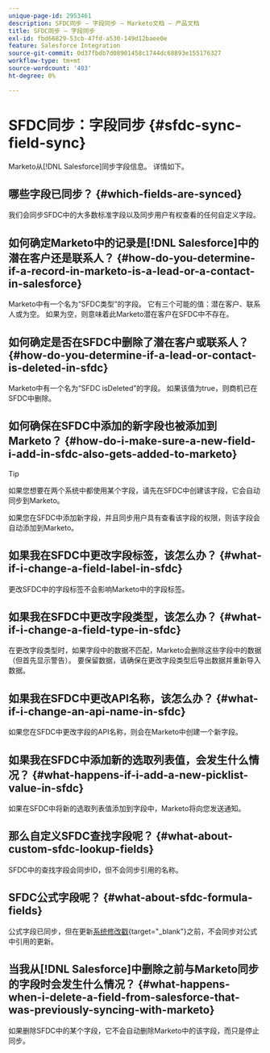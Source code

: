 ```yaml
---
unique-page-id: 2953461
description: SFDC同步 — 字段同步 — Marketo文档 — 产品文档
title: SFDC同步 — 字段同步
exl-id: fbd66829-53cb-47fd-a530-149d12baee0e
feature: Salesforce Integration
source-git-commit: 0d37fbdb7d08901458c1744dc68893e155176327
workflow-type: tm+mt
source-wordcount: '403'
ht-degree: 0%

---
```


# SFDC同步：字段同步 {#sfdc-sync-field-sync}

Marketo从[!DNL Salesforce]同步字段信息。 详情如下。

## 哪些字段已同步？ {#which-fields-are-synced}

我们会同步SFDC中的大多数标准字段以及同步用户有权查看的任何自定义字段。

## 如何确定Marketo中的记录是[!DNL Salesforce]中的潜在客户还是联系人？ {#how-do-you-determine-if-a-record-in-marketo-is-a-lead-or-a-contact-in-salesforce}

Marketo中有一个名为“SFDC类型”的字段。 它有三个可能的值：潜在客户、联系人或为空。 如果为空，则意味着此Marketo潜在客户在SFDC中不存在。

## 如何确定是否在SFDC中删除了潜在客户或联系人？ {#how-do-you-determine-if-a-lead-or-contact-is-deleted-in-sfdc}

Marketo中有一个名为“SFDC isDeleted”的字段。 如果该值为true，则商机已在SFDC中删除。

## 如何确保在SFDC中添加的新字段也被添加到Marketo？ {#how-do-i-make-sure-a-new-field-i-add-in-sfdc-also-gets-added-to-marketo}

>[!TIP]
>
>如果您想要在两个系统中都使用某个字段，请先在SFDC中创建该字段，它会自动同步到Marketo。

如果您在SFDC中添加新字段，并且同步用户具有查看该字段的权限，则该字段会自动添加到Marketo。

## 如果我在SFDC中更改字段标签，该怎么办？ {#what-if-i-change-a-field-label-in-sfdc}

更改SFDC中的字段标签不会影响Marketo中的字段标签。

## 如果我在SFDC中更改字段类型，该怎么办？ {#what-if-i-change-a-field-type-in-sfdc}

在更改字段类型时，如果字段中的数据不匹配，Marketo会删除这些字段中的数据（但首先显示警告）。 要保留数据，请确保在更改字段类型后导出数据并重新导入数据。

## 如果我在SFDC中更改API名称，该怎么办？ {#what-if-i-change-an-api-name-in-sfdc}

如果您在SFDC中更改字段的API名称，则会在Marketo中创建一个新字段。

## 如果我在SFDC中添加新的选取列表值，会发生什么情况？ {#what-happens-if-i-add-a-new-picklist-value-in-sfdc}

如果在SFDC中将新的选取列表值添加到字段中，Marketo将向您发送通知。

## 那么自定义SFDC查找字段呢？ {#what-about-custom-sfdc-lookup-fields}

SFDC中的查找字段会同步ID，但不会同步引用的名称。

## SFDC公式字段呢？ {#what-about-sfdc-formula-fields}

公式字段已同步，但在更新[系统修改戳](https://help.salesforce.com/apex/HTViewSolution?id=000193203&language=en_US){target="_blank"}之前，不会同步对公式中引用的更新。

## 当我从[!DNL Salesforce]中删除之前与Marketo同步的字段时会发生什么情况？ {#what-happens-when-i-delete-a-field-from-salesforce-that-was-previously-syncing-with-marketo}

如果删除SFDC中的某个字段，它不会自动删除Marketo中的该字段，而只是停止同步。
